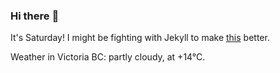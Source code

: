 ### Hi there :wave:

It's Saturday! I might be fighting with Jekyll to make [this](https://swissclubtoronto.ca) better.

Weather in Victoria BC: partly cloudy, at +14°C.
